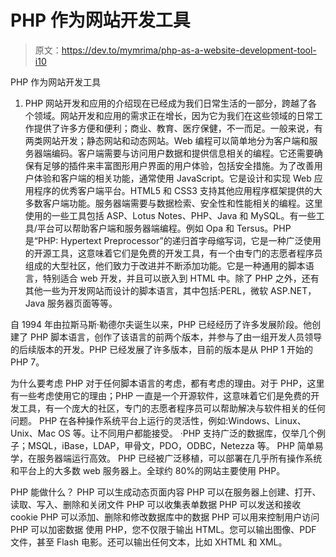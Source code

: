 # PHP 作为网站开发工具

> 原文：<https://dev.to/mymrima/php-as-a-website-development-tool-i10>

PHP 作为网站开发工具

1.  PHP 网站开发和应用的介绍现在已经成为我们日常生活的一部分，跨越了各个领域。网站开发和应用的需求正在增长，因为它为我们在这些领域的日常工作提供了许多方便和便利；商业、教育、医疗保健，不一而足。一般来说，有两类网站开发；静态网站和动态网站。Web 编程可以简单地分为客户端和服务器端编码。客户端需要与访问用户数据和提供信息相关的编程。它还需要确保有足够的插件来丰富图形用户界面的用户体验，包括安全措施。为了改善用户体验和客户端的相关功能，通常使用 JavaScript。它是设计和实现 Web 应用程序的优秀客户端平台。HTML5 和 CSS3 支持其他应用程序框架提供的大多数客户端功能。服务器端需要与数据检索、安全性和性能相关的编程。这里使用的一些工具包括 ASP、Lotus Notes、PHP、Java 和 MySQL。有一些工具/平台可以帮助客户端和服务器端编程。例如 Opa 和 Tersus。PHP 是“PHP: Hypertext Preprocessor”的递归首字母缩写词，它是一种广泛使用的开源工具，这意味着它们是免费的开发工具，有一个由专门的志愿者程序员组成的大型社区，他们致力于改进并不断添加功能。它是一种通用的脚本语言，特别适合 web 开发，并且可以嵌入到 HTML 中。除了 PHP 之外，还有其他一些为开发网站而设计的脚本语言，其中包括:PERL，微软 ASP.NET，Java 服务器页面等等。

自 1994 年由拉斯马斯·勒德尔夫诞生以来，PHP 已经经历了许多发展阶段。他创建了 PHP 脚本语言，创作了该语言的前两个版本，并参与了由一组开发人员领导的后续版本的开发。PHP 已经发展了许多版本，目前的版本是从 PHP 1 开始的 PHP 7。

为什么要考虑 PHP
对于任何脚本语言的考虑，都有考虑的理由。对于 PHP，这里有一些考虑使用它的理由；PHP 一直是一个开源软件，这意味着它们是免费的开发工具，有一个庞大的社区，专门的志愿者程序员可以帮助解决与软件相关的任何问题。
PHP 在各种操作系统平台上运行的灵活性，例如:Windows、Linux、Unix、Mac OS 等。让不同用户都能接受。
·PHP 支持广泛的数据库，仅举几个例子；MSQL，iBase，LDAP，甲骨文，PDO，ODBC，Netezza 等。
PHP 简单易学，在服务器端运行高效。
PHP 已经被广泛移植，可以部署在几乎所有操作系统和平台上的大多数 web 服务器上。全球约 80%的网站主要使用 PHP。

PHP 能做什么？
PHP 可以生成动态页面内容
PHP 可以在服务器上创建、打开、读取、写入、删除和关闭文件
PHP 可以收集表单数据
PHP 可以发送和接收 cookie
PHP 可以添加、删除和修改数据库中的数据
PHP 可以用来控制用户访问
PHP 可以加密数据
使用 PHP，您不仅限于输出 HTML。您可以输出图像、PDF 文件，甚至 Flash 电影。还可以输出任何文本，比如 XHTML 和 XML。